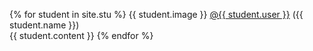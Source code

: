 {% for student in site.stu %}
  {{ student.image }} <a href= "http://github.com/{{ student.user }}">@{{ student.user }}</a> ({{ student.name }})\
  {{ student.content }}
{% endfor %}
